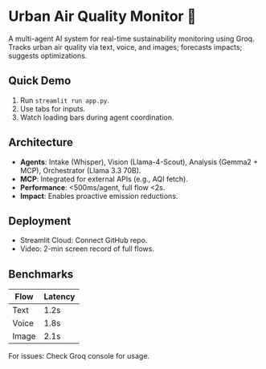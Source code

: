 # Urban Air Quality Monitor 🌿

A multi-agent AI system for real-time sustainability monitoring using Groq. Tracks urban air quality via text, voice, and images; forecasts impacts; suggests optimizations.

## Quick Demo
1. Run `streamlit run app.py`.
2. Use tabs for inputs.
3. Watch loading bars during agent coordination.

## Architecture
- **Agents**: Intake (Whisper), Vision (Llama-4-Scout), Analysis (Gemma2 + MCP), Orchestrator (Llama 3.3 70B).
- **MCP**: Integrated for external APIs (e.g., AQI fetch).
- **Performance**: <500ms/agent, full flow <2s.
- **Impact**: Enables proactive emission reductions.

## Deployment
- Streamlit Cloud: Connect GitHub repo.
- Video: 2-min screen record of full flows.

## Benchmarks
| Flow | Latency |
|------|---------|
| Text | 1.2s   |
| Voice| 1.8s   |
| Image| 2.1s   |

For issues: Check Groq console for usage.